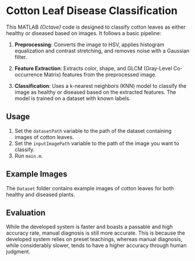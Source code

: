 # Cotton Leaf Disease Classification

This MATLAB *(Octave)* code is designed to classify cotton leaves as either healthy or diseased based on images. It follows a basic pipeline:

1. **Preprocessing**: Converts the image to HSV, applies histogram equalization and contrast stretching, and removes noise with a Gaussian filter.

2. **Feature Extraction**: Extracts color, shape, and GLCM (Gray-Level Co-occurrence Matrix) features from the preprocessed image.

3. **Classification**: Uses a k-nearest neighbors (KNN) model to classify the image as healthy or diseased based on the extracted features. The model is trained on a dataset with known labels.

## Usage

1. Set the `datasetPath` variable to the path of the dataset containing images of cotton leaves.
2. Set the `inputImagePath` variable to the path of the image you want to classify.
3. Run `main.m`.

## Example Images

The `Dataset` folder contains example images of cotton leaves for both healthy and diseased plants.

## Evaluation

 While the developed system is faster and boasts a passable and high accuracy rate, manual diagnosis is still  more accurate. This is because the developed system relies on preset teachings, whereas manual diagnosis, while considerably  slower, tends to have a higher accuracy through human judgment.